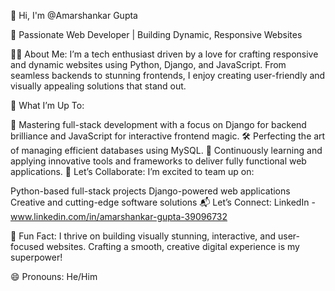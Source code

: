 👋 Hi, I'm @Amarshankar Gupta

🎯 Passionate Web Developer | Building Dynamic, Responsive Websites

👨‍💻 About Me:
I’m a tech enthusiast driven by a love for crafting responsive and dynamic websites using Python, Django, and JavaScript. From seamless backends to stunning frontends, I enjoy creating user-friendly and visually appealing solutions that stand out.

🌟 What I’m Up To:

🚀 Mastering full-stack development with a focus on Django for backend brilliance and JavaScript for interactive frontend magic.
🛠️ Perfecting the art of managing efficient databases using MySQL.
🌱 Continuously learning and applying innovative tools and frameworks to deliver fully functional web applications.
🤝 Let’s Collaborate:
I’m excited to team up on:

Python-based full-stack projects
Django-powered web applications
Creative and cutting-edge software solutions
📬 Let’s Connect:
LinkedIn -www.linkedin.com/in/amarshankar-gupta-39096732

🎨 Fun Fact:
I thrive on building visually stunning, interactive, and user-focused websites. Crafting a smooth, creative digital experience is my superpower!

😄 Pronouns: He/Him
 
